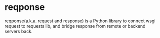 # reqponse

reqponse(a.k.a. request and response) is a Python library to connect wsgi request to requests lib, and bridge response from remote or backend servers back.